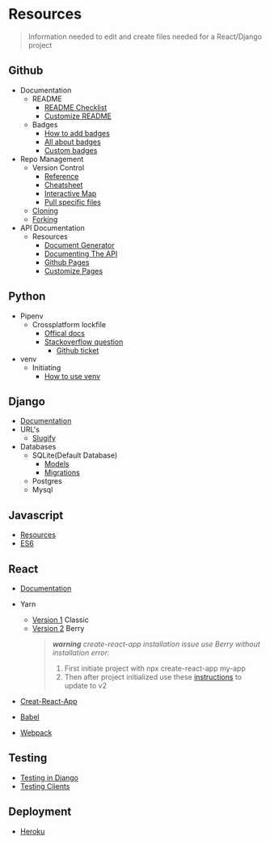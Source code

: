 Resources
==================
> Information needed to edit and create files needed for a React/Django project

Github
---
- Documentation
  - README
    - [README Checklist](https://github.com/noffle/art-of-readme)
    - [Customize README](https://sourceforge.net/p/thinwhiteline/wiki/markdown_syntax/)
  - Badges
    - [How to add badges](https://www.codeblocq.com/2016/04/Add-a-build-passing-badge-to-your-github-repository/)
    - [All about badges](https://medium.com/better-programming/add-badges-to-a-github-repository-716d2988dc6a)
    - [Custom badges](https://shields.io/)
- Repo Management
  - Version Control
    - [Reference](https://git-scm.com/docs)
    - [Cheatsheet](https://training.github.com/)
    - [Interactive Map](https://ndpsoftware.com/git-cheatsheet.html#loc=;)
    - [Pull specific files](https://stackoverflow.com/questions/28703140/pull-request-ignore-some-file-changes)
  - [Cloning](https://git-scm.com/docs/git-clone)
  - [Forking](https://docs.github.com/en/github/getting-started-with-github/fork-a-repo)
- API Documentation
  - Resources
    - [Document Generator](https://docsify.js.org/#/)
    - [Documenting The API](https://idratherbewriting.com/learnapidoc/)
    - [Github Pages](https://docs.github.com/en/github/working-with-github-pages)
    - [Customize Pages](https://jekyllrb.com/)
    
Python
---
 - Pipenv
   - Crossplatform lockfile
     - [Offical docs](https://pipenv.pypa.io/en/latest/advanced/)    
     - [Stackoverflow question](https://stackoverflow.com/questions/57315096/pipenv-dependencies-of-platform-specific-packages-are-installed-unconditionally)
       - [Github ticket](https://github.com/pypa/pipenv/issues/1575)
 - venv
   - Initiating
       - [How to use venv](https://sourabhbajaj.com/mac-setup/Python/virtualenv.html)
       
Django
---
- [Documentation](https://docs.djangoproject.com/en/3.1/)
- URL's
  - [Slugify](https://docs.djangoproject.com/en/3.1/ref/utils/#module-django.utils.text)
- Databases
  - SQLite(Default Database)
    - [Models](https://docs.djangoproject.com/en/3.1/topics/db/models/)
    - [Migrations](https://docs.djangoproject.com/en/3.1/topics/migrations/)
  - Postgres
  - Mysql
    
Javascript
---
- [Resources](https://developer.mozilla.org/en-US/docs/Web/JavaScript)
- [ES6](http://es6-features.org/#Constants)

React
---
- [Documentation](https://reactjs.org/)
- Yarn
  - [Version 1](https://classic.yarnpkg.com/en/docs/usage) Classic
  - [Version 2](https://yarnpkg.com/) Berry
    > ***warning*** 
    > *create-react-app installation issue*
    > *use Berry without installation error:*
    >   1. First initiate project with npx create-react-app my-app
    >   2. Then after project initialized use these [instructions](https://yarnpkg.com/getting-started/migration) to update to v2
      
- [Creat-React-App](https://create-react-app.dev/docs/getting-started/)   
- [Babel](https://babeljs.io/docs/en/)
- [Webpack](https://webpack.js.org/concepts/)

Testing
---
- [Testing in Django](https://realpython.com/testing-in-django-part-1-best-practices-and-examples/)
- [Testing Clients](https://djangopackages.org/grids/g/testing/)

Deployment
---
- [Heroku](https://devcenter.heroku.com/articles/getting-started-with-python)

